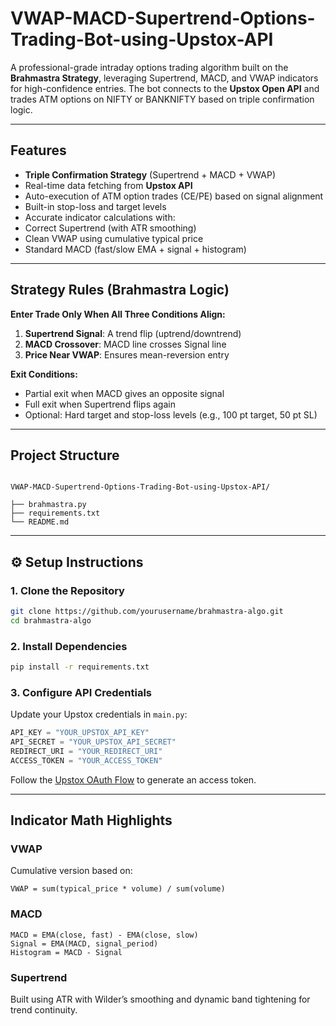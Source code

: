 
# VWAP-MACD-Supertrend-Options-Trading-Bot-using-Upstox-API

A professional-grade intraday options trading algorithm built on the **Brahmastra Strategy**, leveraging Supertrend, MACD, and VWAP indicators for high-confidence entries. The bot connects to the **Upstox Open API** and trades ATM options on NIFTY or BANKNIFTY based on triple confirmation logic.

---

##  Features

-  **Triple Confirmation Strategy** (Supertrend + MACD + VWAP)
-  Real-time data fetching from **Upstox API**
-  Auto-execution of ATM option trades (CE/PE) based on signal alignment
-  Built-in stop-loss and target levels
-  Accurate indicator calculations with:
  -  Correct Supertrend (with ATR smoothing)
  -  Clean VWAP using cumulative typical price
  -  Standard MACD (fast/slow EMA + signal + histogram)

---

##  Strategy Rules (Brahmastra Logic)

**Enter Trade Only When All Three Conditions Align:**

1.  **Supertrend Signal**: A trend flip (uptrend/downtrend)
2.  **MACD Crossover**: MACD line crosses Signal line
3.  **Price Near VWAP**: Ensures mean-reversion entry

**Exit Conditions:**

- Partial exit when MACD gives an opposite signal
- Full exit when Supertrend flips again
- Optional: Hard target and stop-loss levels (e.g., 100 pt target, 50 pt SL)

---

##  Project Structure

```

VWAP-MACD-Supertrend-Options-Trading-Bot-using-Upstox-API/

├── brahmastra.py
├── requirements.txt
└── README.md

````

---

## ⚙️ Setup Instructions

### 1. Clone the Repository

```bash
git clone https://github.com/yourusername/brahmastra-algo.git
cd brahmastra-algo
````

### 2. Install Dependencies

```bash
pip install -r requirements.txt
```

### 3. Configure API Credentials

Update your Upstox credentials in `main.py`:

```python
API_KEY = "YOUR_UPSTOX_API_KEY"
API_SECRET = "YOUR_UPSTOX_API_SECRET"
REDIRECT_URI = "YOUR_REDIRECT_URI"
ACCESS_TOKEN = "YOUR_ACCESS_TOKEN"
```

Follow the [Upstox OAuth Flow](https://upstox.com/developer/api-documentation/open-api/#section/Authentication) to generate an access token.

---

##  Indicator Math Highlights

###  VWAP

Cumulative version based on:

```
VWAP = sum(typical_price * volume) / sum(volume)
```

###  MACD

```
MACD = EMA(close, fast) - EMA(close, slow)
Signal = EMA(MACD, signal_period)
Histogram = MACD - Signal
```

###  Supertrend

Built using ATR with Wilder’s smoothing and dynamic band tightening for trend continuity.
